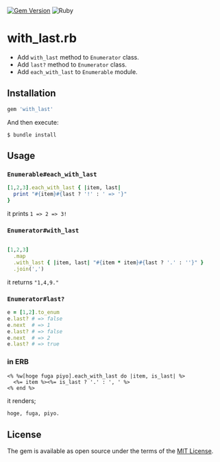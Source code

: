 [![Gem Version](https://badge.fury.io/rb/with_last.svg)](https://badge.fury.io/rb/with_last)
![Ruby](https://github.com/oieioi/with_last.rb/workflows/Ruby/badge.svg)

# with_last.rb

- Add `with_last` method to `Enumerator` class.
- Add `last?` method to `Enumerator` class.
- Add `each_with_last` to `Enumerable` module.

## Installation

```ruby
gem 'with_last'
```

And then execute:

    $ bundle install

## Usage

### `Enumerable#each_with_last`

```ruby
[1,2,3].each_with_last { |item, last|
  print "#{item}#{last ? '!' : ' => '}"
}
```

it prints `1 => 2 => 3!`

### `Enumerator#with_last`

```ruby

[1,2,3]
  .map
  .with_last { |item, last| "#{item * item}#{last ? '.' : ''}" }
  .join(',')
```

it returns `"1,4,9."`

### `Enumerator#last?`

```ruby
e = [1,2].to_enum
e.last? # => false
e.next  # => 1
e.last? # => false
e.next  # => 2
e.last? # => true
```

### in ERB

```erb
<% %w[hoge fuga piyo].each_with_last do |item, is_last| %>
  <%= item %><%= is_last ? '.' : ', ' %>
<% end %>
```

it renders;

```html
hoge, fuga, piyo.
```

## License

The gem is available as open source under the terms of the [MIT License](https://opensource.org/licenses/MIT).
